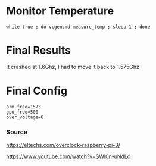 
# Monitor Temperature
```
while true ; do vcgencmd measure_temp ; sleep 1 ; done
```

# Final Results
It crashed at 1.6Ghz, I had to move it back to 1.575Ghz

# Final Config

```
arm_freq=1575
gpu_freq=500
over_voltage=6
```

### Source
https://eltechs.com/overclock-raspberry-pi-3/

https://www.youtube.com/watch?v=SWl0n-uNdLc

